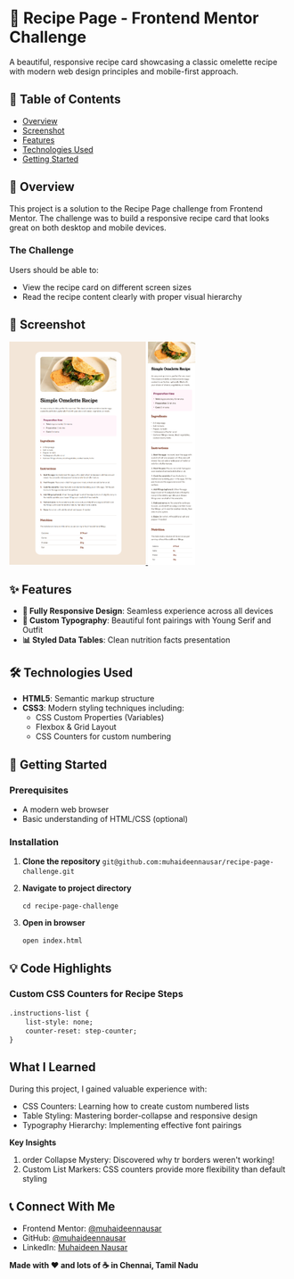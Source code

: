 # 🍳 Recipe Page - Frontend Mentor Challenge

A beautiful, responsive recipe card showcasing a classic omelette recipe with modern web design principles and mobile-first approach.

## 📖 Table of Contents

- [Overview](#overview)
- [Screenshot](#screenshot)
- [Features](#features)
- [Technologies Used](#technologies-used)
- [Getting Started](#getting-started)

## 🎯 Overview

This project is a solution to the Recipe Page challenge from Frontend Mentor. The challenge was to build a responsive recipe card that looks great on both desktop and mobile devices.

### The Challenge

Users should be able to:

- View the recipe card on different screen sizes
- Read the recipe content clearly with proper visual hierarchy

## 📱 Screenshot

<a href="./screenshots/desktop.png">
    <img src="./screenshots/desktop.png" alt="Desktop Screenshot" height="400px">
</a>
<a href="./screenshots/mobile.png">
    <img src="./screenshots/mobile.png" alt="Mobile Screenshot" height="400px">
</a>

## ✨ Features

- **📱 Fully Responsive Design**: Seamless experience across all devices
- **🎨 Custom Typography**: Beautiful font pairings with Young Serif and Outfit
- **📊 Styled Data Tables**: Clean nutrition facts presentation

## 🛠️ Technologies Used

- **HTML5**: Semantic markup structure
- **CSS3**: Modern styling techniques including:
  - CSS Custom Properties (Variables)
  - Flexbox & Grid Layout
  - CSS Counters for custom numbering

## 🚀 Getting Started

### Prerequisites

- A modern web browser
- Basic understanding of HTML/CSS (optional)

### Installation

1. **Clone the repository**
   `git@github.com:muhaideennausar/recipe-page-challenge.git`

3. **Navigate to project directory**

   `cd recipe-page-challenge`

4. **Open in browser**

   `open index.html`

## 💡 Code Highlights

### Custom CSS Counters for Recipe Steps

```
.instructions-list {
    list-style: none;
    counter-reset: step-counter;
}
```

## What I Learned

During this project, I gained valuable experience with:

- CSS Counters: Learning how to create custom numbered lists
- Table Styling: Mastering border-collapse and responsive design
- Typography Hierarchy: Implementing effective font pairings

**Key Insights**

1. order Collapse Mystery: Discovered why tr borders weren't working!
2. Custom List Markers: CSS counters provide more flexibility than default styling

## 📞 Connect With Me

- Frontend Mentor: [@muhaideennausar](https://www.frontendmentor.io/profile/muhaideennausar)
- GitHub: [@muhaideennausar](https://github.com/muhaideennausar)
- LinkedIn: [Muhaideen Nausar](www.linkedin.com/in/muhaideen-nausar-b87819376)

**Made with ❤️ and lots of ☕ in Chennai, Tamil Nadu**
